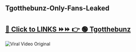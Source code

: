 
 ## Tgotthebunz-Only-Fans-Leaked

# <h2><a href="https://clipsfans.com/Tgotthebunz&ref=git">🔗 Click to LINKS ⏩⏩ 👉 🟢 Tgotthebunz </a></h2>

<a href="https://clipsfans.com/Tgotthebunz&ref=git" rel="nofollow" data-target="animated-image.originalLink"><img src="https://i.ibb.co.com/xMMVF88/686577567.gif" alt="Viral Video Original" style="max-width: 100%; display: inline-block;" data-target="animated-image.originalImage"></a>
